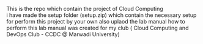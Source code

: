 This is the repo which contain the project of Cloud Computing  
i have made the setup folder (setup.zip)
which contain the necessary setup for perform this project by your own 
also uplaod the lab manual how to perform
this lab manual was created for my club ( Cloud Computing and DevOps Club - CCDC  @ Marwadi University) 
